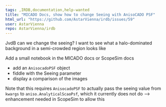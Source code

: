 ```yaml
---
tags: ,IRDB,documentation,help-wanted
title: "MICADO Docs, show how to change Seeing with AnisoCADO PSF"
html_url: "https://github.com/AstarVienna/irdb/issues/59"
user: AstarVienna
repo: AstarVienna/irdb
---
```


JvdB
can we change the seeing? I want to see what a halo-dominated background in a semi-crowded region looks like

Add a small notebook in the MICADO docs or ScopeSim docs
- add an `AnisocadoPSF` object
- fiddle with the Seeing parameter
- display a comparison of the images

Note that this requires `AnisocadoPSF` to actually pass the seeing value from `kwargs` to `aniso.AnalyticalScaoPsf`, which it currently does not do --> enhancement needed in ScopeSim to allow this